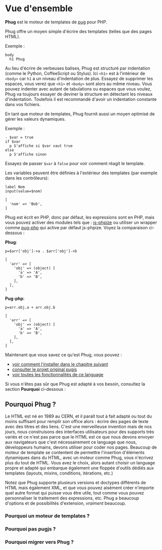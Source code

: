 # Vue d'ensemble

**Phug** est le moteur de templates de [pug](https://pugjs.org/) pour PHP.

Phug offre un moyen simple d'écrire des templates (telles que des pages
HTML).

Exemple :

```phug
body
  h1 Phug
```

Au lieu d'écrire de verbeuses balises, Phug est structuré par indentation
(comme le Python, CoffeeScript ou Stylus).
Ici `<h1>` est à l'intérieur de `<body>` car `h1` a un niveau
d'indentation de plus. Essayez de supprimer les espaces, vous verez
que `<h1>` et `<body>` sont alors au même niveau. Vous pouvez indenter
avec autant de tabulations ou espaces que vous voulez, Phug va toujours
essayer de deviner la structure en détectant les niveaux d'indentation.
Toutefois il est recommandé d'avoir un indentation constante dans vos
fichiers.

En tant que moteur de templates, Phug fournit aussi un moyen optimisé
de gérer les valeurs dynamiques.

Exemple :

```phug
- $var = true
if $var
  p S'affiche si $var vaut true
else
  p S'affiche sinon
```

Essayez de passer `$var` à `false` pour voir comment réagit le template.

Les variables peuvent être définies à l'extérieur des templates (par exemple
dans les contrôleurs):

```phug
label Nom
input(value=$nom)
```
```vars
[
  'nom' => 'Bob',
]
```

Phug est écrit en PHP, donc par défaut, les expressions sont en PHP,
mais vous pouvez activer des modules tels que :
[js-phpize](https://github.com/pug-php/js-phpize-phug) ou utiliser un
wrapper comme
[pug-php](https://github.com/pug-php/pug) qui active par défaut
js-phpize. Voyez la comparaison ci-dessous :

**Phug**:
```phug
p=$arr['obj']->a . $arr['obj']->b
```
```vars
[
  'arr' => [
    'obj' => (object) [
      'a' => 'A',
      'b' => 'B',
    ],
  ],
]
```
**Pug-php**:
```pug
p=arr.obj.a + arr.obj.b
```
```vars
[
  'arr' => [
    'obj' => (object) [
      'a' => 'A',
      'b' => 'B',
    ],
  ],
]
```

Maintenant que vous savez ce qu'est Phug, vous pouvez :
 - [voir comment l'installer dans le chapitre suivant](#installation)
 - [consulter le projet original pugjs](https://pugjs.org)
 - [voir toutes les fonctionnalités de ce language](#language-reference)
 
Si vous n'êtes pas sûr que Phug est adapté à vos besoin, consultez
la section **Pourquoi** ci-dessous :

## Pourquoi Phug ?

Le HTML est né en 1989 au CERN, et il paraît tout à fait adapté ou tout
du moins suffisant pour remplir son office alors : écrire des pages de
texte avec des titres et des liens. C'est une merveilleuse invention
mais de nos jours, nous construisons des interfaces utilisateurs
pour des supports très variés et ce n'est pas parce que le HTML est
ce que nous devons envoyer aux navigateurs que c'est nécessairement
ce language que nous, développeurs humains, devons utiliser pour coder
nos pages. Beaucoup de moteur de template se contentent de permettre
l'insertion d'éléments dynamiques dans du HTML, avec un moteur comme
Phug, vous n'écrivez plus du tout de HTML. Vous avez le choix, alors
autant choisir un language propre et adapté qui embarque également
une floppée d'outils dédiés aux templates (layouts, mixins, conditions,
itérations, etc.)

Notez que Phug supporte plusieurs versions et doctypes différents de
HTML mais également XML, et que vous pouvez aisément créer n'importe
quel autre format qui puisse vous être utile, tout comme vous pouvez
personnaliser le traitement des expressions, etc. Phug a beaucoup
d'options et de possibilités d'extension, *vraiment* beaucoup.

### Pourquoi un moteur de templates ?

### Pourquoi pas pugjs ?

### Pourquoi migrer vers Phug ?
